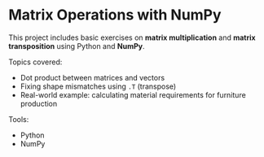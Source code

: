﻿# Matrix Operations with NumPy

This project includes basic exercises on **matrix multiplication** and **matrix transposition** using Python and **NumPy**.

Topics covered:
- Dot product between matrices and vectors
- Fixing shape mismatches using `.T` (transpose)
- Real-world example: calculating material requirements for furniture production

Tools:  
- Python  
- NumPy  
